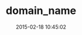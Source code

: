 ---
layout: post
title:  "domain_name"
repo:   "knu/ruby-domain_name"
date:   2015-02-18 10:45:02
gemurl: https://github.com/knu/ruby-domain_name
---